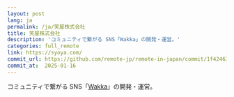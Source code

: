 ```yaml
---
layout: post
lang: ja
permalink: /ja/笑屋株式会社
title: 笑屋株式会社
description: 'コミュニティで繋がる SNS「Wakka」の開発・運営。'
categories: full_remote
link: https://syoya.com/
commit_url: https://github.com/remote-jp/remote-in-japan/commit/1f42463fa278ec6976af90175ef27509a22908f0
commit_at:  2025-01-16
---
```


<p>コミュニティで繋がる SNS「<a href="https://wakka.io">Wakka</a>」の開発・運営。</p>
